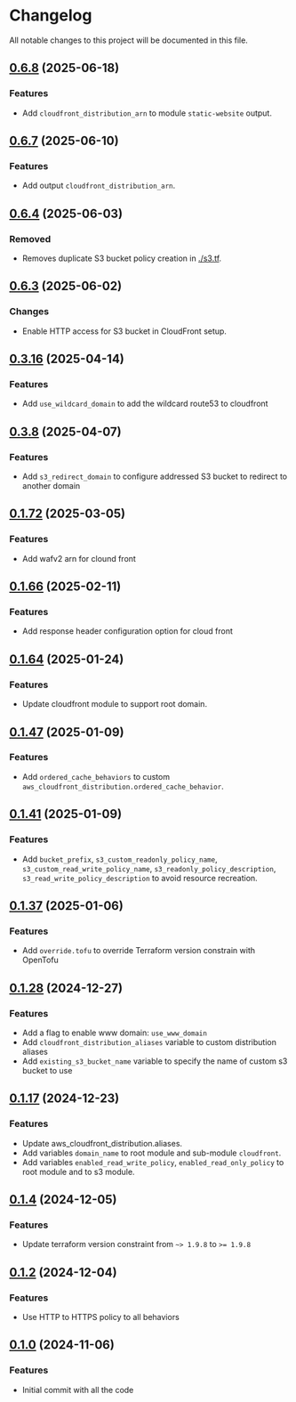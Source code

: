 # Changelog

All notable changes to this project will be documented in this file.

## [0.6.8]() (2025-06-18)

### Features

* Add `cloudfront_distribution_arn` to module `static-website` output.

## [0.6.7]() (2025-06-10)

### Features

* Add output `cloudfront_distribution_arn`.

## [0.6.4]() (2025-06-03)

### Removed

* Removes duplicate S3 bucket policy creation in [./s3.tf](./s3.tf).

## [0.6.3]() (2025-06-02)

### Changes

* Enable HTTP access for S3 bucket in CloudFront setup.

## [0.3.16]() (2025-04-14)

### Features

* Add `use_wildcard_domain` to add the wildcard route53 to cloudfront

## [0.3.8]() (2025-04-07)

### Features

* Add `s3_redirect_domain` to configure addressed S3 bucket to redirect to another domain

## [0.1.72]() (2025-03-05)

### Features

* Add wafv2 arn for clound front

## [0.1.66]() (2025-02-11)

### Features

* Add response header configuration option for cloud front

## [0.1.64]() (2025-01-24)

### Features

* Update cloudfront module to support root domain.

## [0.1.47]() (2025-01-09)

### Features

* Add `ordered_cache_behaviors` to custom `aws_cloudfront_distribution.ordered_cache_behavior`.

## [0.1.41]() (2025-01-09)

### Features

* Add `bucket_prefix`, `s3_custom_readonly_policy_name`, `s3_custom_read_write_policy_name`,
  `s3_readonly_policy_description`, `s3_read_write_policy_description` to avoid resource recreation.

## [0.1.37]() (2025-01-06)

### Features

* Add `override.tofu` to override Terraform version constrain with OpenTofu

## [0.1.28]() (2024-12-27)

### Features

* Add a flag to enable www domain: `use_www_domain`
* Add `cloudfront_distribution_aliases` variable to custom distribution aliases
* Add `existing_s3_bucket_name` variable to specify the name of custom s3 bucket to use

## [0.1.17]() (2024-12-23)

### Features

* Update aws_cloudfront_distribution.aliases.
* Add variables `domain_name` to root module and sub-module `cloudfront`.
* Add variables `enabled_read_write_policy`, `enabled_read_only_policy` to root module and to s3 module.

## [0.1.4]() (2024-12-05)

### Features

* Update terraform version constraint from `~> 1.9.8` to `>= 1.9.8`

## [0.1.2]() (2024-12-04)

### Features

* Use HTTP to HTTPS policy to all behaviors

## [0.1.0]() (2024-11-06)

### Features

* Initial commit with all the code
